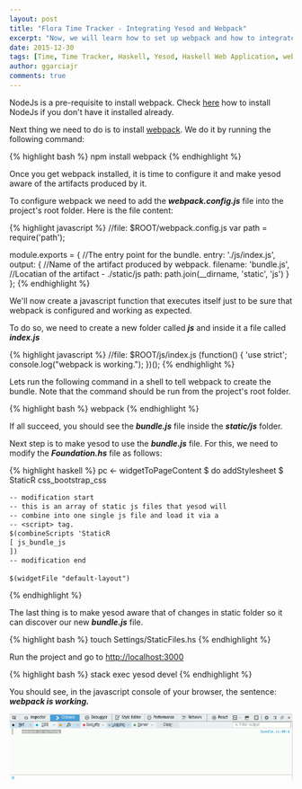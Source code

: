 ```yaml
---
layout: post
title: "Flora Time Tracker - Integrating Yesod and Webpack"
excerpt: "Now, we will learn how to set up webpack and how to integrate it with yesod."
date: 2015-12-30
tags: [Time, Time Tracker, Haskell, Yesod, Haskell Web Application, webpack]
author: ggarciajr
comments: true
---
```


NodeJs is a pre-requisite to install webpack. Check <a href="https://docs.npmjs.com/getting-started/installing-node" target="_blank">here</a> how to install NodeJs
if you don't have it installed already.


Next thing we need to do is to install <a href="http://webpack.github.io/" target="_blank">webpack</a>.
We do it by running the following command:

{% highlight bash %}
npm install webpack
{% endhighlight %}

Once you get webpack installed, it is time to configure it and make yesod aware of the
artifacts produced by it.

To configure webpack we need to add the ***webpack.config.js*** file into the
project's root folder. Here is the file content:

{% highlight javascript %}
//file: $ROOT/webpack.config.js
var path = require('path');

module.exports = {
  //The entry point for the bundle.
  entry: './js/index.js',
  output: {
    //Name of the artifact produced by webpack.
    filename: 'bundle.js',
    //Locatian of the artifact - ./static/js
    path: path.join(__dirname, 'static', 'js')
  }
};
{% endhighlight %}

We'll now create a javascript function that executes itself just to be sure
that webpack is configured and working as expected.

To do so, we need to create a new folder called ***js*** and inside it a file
called ***index.js***

{% highlight javascript %}
//file: $ROOT/js/index.js
(function() {
  'use strict';
  console.log("webpack is working.");
})();
{% endhighlight %}

Lets run the following command in a shell to tell webpack to create the bundle.
Note that the command should be run from the project's root folder.

{% highlight bash %}
webpack
{% endhighlight %}

If all succeed, you should see the ***bundle.js*** file inside the ***static/js***
folder.

Next step is to make yesod to use the ***bundle.js*** file. For this, we need
to modify the ***Foundation.hs*** file as follows:

{% highlight haskell %}
pc <- widgetToPageContent $ do
    addStylesheet $ StaticR css_bootstrap_css

    -- modification start
    -- this is an array of static js files that yesod will
    -- combine into one single js file and load it via a
    -- <script> tag.
    $(combineScripts 'StaticR
    [ js_bundle_js
    ])
    -- modification end

    $(widgetFile "default-layout")
{% endhighlight %}

The last thing is to make yesod aware that of changes in static folder so it
can discover our new ***bundle.js*** file.

{% highlight bash %}
touch Settings/StaticFiles.hs
{% endhighlight %}

Run the project and go to <a href="http://localhost:3000" target="_blank">http://localhost:3000</a>

{% highlight bash %}
stack exec yesod devel
{% endhighlight %}

You should see, in the javascript console of your browser, the sentence: ***webpack is working.***

<img src="/img/posts/webpack-js-console.png"/>
